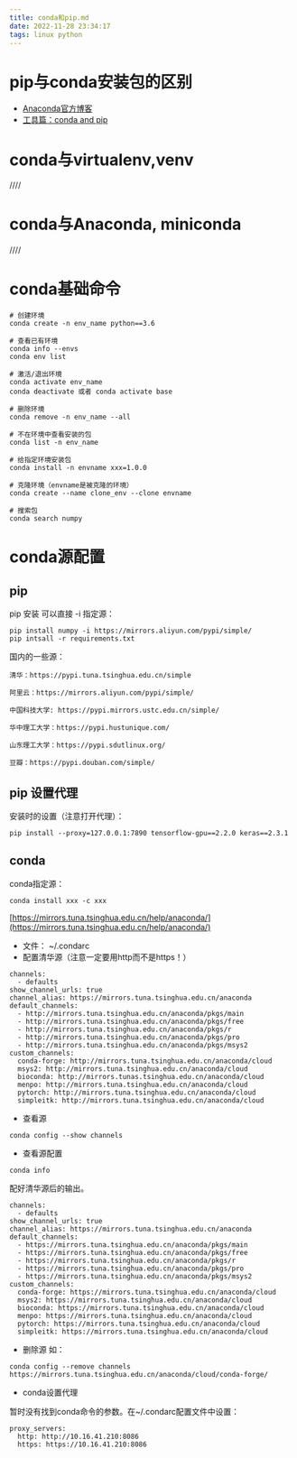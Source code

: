```yaml
---
title: conda和pip.md
date: 2022-11-28 23:34:17
tags: linux python
---
```

# pip与conda安装包的区别

- [Anaconda官方博客](https://www.anaconda.com/blog/understanding-conda-and-pip)
- [工具篇：conda and pip](https://zhuanlan.zhihu.com/p/508506160)

# conda与virtualenv,venv

////

# conda与Anaconda, miniconda

////

# conda基础命令

	# 创建环境
	conda create -n env_name python==3.6

	# 查看已有环境
	conda info --envs
	conda env list

	# 激活/退出环境
	conda activate env_name
	conda deactivate 或者 conda activate base

	# 删除环境
	conda remove -n env_name --all

	# 不在环境中查看安装的包
	conda list -n env_name

	# 给指定环境安装包
	conda install -n envname xxx=1.0.0

	# 克隆环境（envname是被克隆的环境）
	conda create --name clone_env --clone envname

	# 搜索包
	conda search numpy

# conda源配置

## pip
pip 安装 可以直接 -i 指定源：
```
pip install numpy -i https://mirrors.aliyun.com/pypi/simple/  
pip intsall -r requirements.txt 
```
国内的一些源：
```
清华：https://pypi.tuna.tsinghua.edu.cn/simple

阿里云：https://mirrors.aliyun.com/pypi/simple/

中国科技大学: https://pypi.mirrors.ustc.edu.cn/simple/

华中理工大学：https://pypi.hustunique.com/

山东理工大学：https://pypi.sdutlinux.org/ 

豆瓣：https://pypi.douban.com/simple/

```

## pip 设置代理

安装时的设置（注意打开代理）：  
```
pip install --proxy=127.0.0.1:7890 tensorflow-gpu==2.2.0 keras==2.3.1
```


## conda
conda指定源：
```
conda install xxx -c xxx
```
[https://mirrors.tuna.tsinghua.edu.cn/help/anaconda/](https://mirrors.tuna.tsinghua.edu.cn/help/anaconda/)

- 文件： ~/.condarc
- 配置清华源（注意一定要用http而不是https！）
```
channels:
  - defaults
show_channel_urls: true
channel_alias: https://mirrors.tuna.tsinghua.edu.cn/anaconda
default_channels:
  - http://mirrors.tuna.tsinghua.edu.cn/anaconda/pkgs/main
  - http://mirrors.tuna.tsinghua.edu.cn/anaconda/pkgs/free
  - http://mirrors.tuna.tsinghua.edu.cn/anaconda/pkgs/r
  - http://mirrors.tuna.tsinghua.edu.cn/anaconda/pkgs/pro
  - http://mirrors.tuna.tsinghua.edu.cn/anaconda/pkgs/msys2
custom_channels:
  conda-forge: http://mirrors.tuna.tsinghua.edu.cn/anaconda/cloud
  msys2: http://mirrors.tuna.tsinghua.edu.cn/anaconda/cloud
  bioconda: http://mirrors.tunas.tsinghua.edu.cn/anaconda/cloud
  menpo: http://mirrors.tuna.tsinghua.edu.cn/anaconda/cloud
  pytorch: http://mirrors.tuna.tsinghua.edu.cn/anaconda/cloud
  simpleitk: http://mirrors.tuna.tsinghua.edu.cn/anaconda/cloud

```

- 查看源
```
conda config --show channels
```

- 查看源配置
```
conda info
```
配好清华源后的输出。
```
channels:
  - defaults
show_channel_urls: true
channel_alias: https://mirrors.tuna.tsinghua.edu.cn/anaconda
default_channels:
  - https://mirrors.tuna.tsinghua.edu.cn/anaconda/pkgs/main
  - https://mirrors.tuna.tsinghua.edu.cn/anaconda/pkgs/free
  - https://mirrors.tuna.tsinghua.edu.cn/anaconda/pkgs/r
  - https://mirrors.tuna.tsinghua.edu.cn/anaconda/pkgs/pro
  - https://mirrors.tuna.tsinghua.edu.cn/anaconda/pkgs/msys2
custom_channels:
  conda-forge: https://mirrors.tuna.tsinghua.edu.cn/anaconda/cloud
  msys2: https://mirrors.tuna.tsinghua.edu.cn/anaconda/cloud
  bioconda: https://mirrors.tuna.tsinghua.edu.cn/anaconda/cloud
  menpo: https://mirrors.tuna.tsinghua.edu.cn/anaconda/cloud
  pytorch: https://mirrors.tuna.tsinghua.edu.cn/anaconda/cloud
  simpleitk: https://mirrors.tuna.tsinghua.edu.cn/anaconda/cloud

```

- 删除源 如：
```
conda config --remove channels https://mirrors.tuna.tsinghua.edu.cn/anaconda/cloud/conda-forge/
```

- conda设置代理

暂时没有找到conda命令的参数。在~/.condarc配置文件中设置：   
```
proxy_servers:
  http: http://10.16.41.210:8086
  https: https://10.16.41.210:8086
```  
